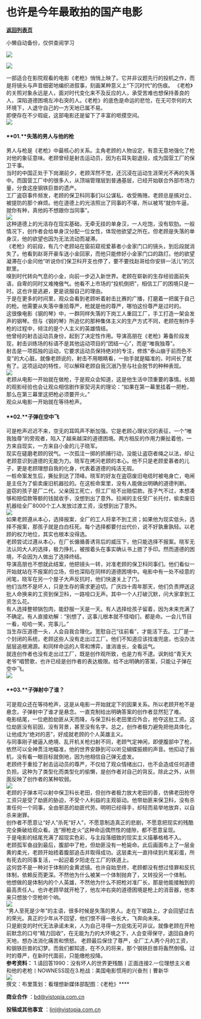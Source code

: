 # 也许是今年最敢拍的国产电影

[**返回列表页**](/gzh/看理想)

小懒自动备份，仅供查阅学习

![](https://mmbiz.qpic.cn/mmbiz_png/aP7vrTpXJxRA0ViaNRqia18YGj5LgX4VSibTFXfBlkXZakYUA8yBkEQYYmpmDmxH0IZyeY4oUcOiabiaj1PywxF6StQ/640?wx_fmt=png)

![](https://mmbiz.qpic.cn/mmbiz_jpg/aP7vrTpXJxRniaiaSn6sxVq2czWjM4AL7LvMh61d4GicuLkftG8dADeQqiboDU1hyvnFK5lfI2en8FuQIBunicKJbmw/640?wx_fmt=jpeg&from;=appmsg)

  
一部适合在影院观看的电影《老枪》悄悄上映了。它并非议题先行的投机之作，而是将镜头与声音细密地编织进叙事，刻画某种意义上“下沉时代”的伤痕。
《老枪》的关照对象永远是人，面对时代变化来不及反应的人，承受苦难也想保持善良的人，深陷道德困境左冲右突的人。《老枪》的底色是命运的悲怆，在无可奈何的大环境下，人退守自己的一方天地已属不易。  
即便存在不少瑕疵，这部电影还是留下了丰富的咂摸空间。  
![](https://mmbiz.qpic.cn/mmbiz_png/aP7vrTpXJxRA0ViaNRqia18YGj5LgX4VSibyicaNpfZMjSJFGHr85glQV0UvxPDGJ30TMHYUPnUHgbYyqpCwF83EGw/640?wx_fmt=png)  

#### **01.****失落的男人与他的枪**  

男人与枪是《老枪》中最核心的关系。主角老顾的人物设定，有意无意地强化了枪对他的象征意味。老顾曾经是射击运动员，因为右耳失聪退役，成为国营工厂的保卫干事。  
当时的中国正处于下岗潮前夕，老顾浑然不觉，还沉浸在运动生涯荣光不再的失落中。而国营工厂中的很多人，从顶端管理层到普通基层，已经开始联合外部市场力量，分食这座钢铁巨兽的遗产。  
工厂盗窃事件频发，老顾的保卫科同事们以公谋私、收受贿赂，老顾总是搞对立、被提防的那个麻烦。他在道德上的光洁照出了同事的不堪，所以被骂“就你牛逼，就你有种，真他妈不想跟你当同事”。  
![](https://mmbiz.qpic.cn/mmbiz_png/aP7vrTpXJxRniaiaSn6sxVq2czWjM4AL7L50Ojp8ia0ZIDD1Y0GficwWAncwfspMscL2fnOq3UDHibxrFHeCy9FsCHQ/640?wx_fmt=png&from;=appmsg)  
这种道德上的光洁存在现实基础，无牵无挂的单身汉，一人吃饱，没有软肋。一般情况下，创作者会给单身汉分配一位女性，体现他欲望之所在。但老顾是失落的单身汉，他的欲望也因为无法流动而凝滞。  
《老枪》的前段，有几个老顾站在窗前窥视爱慕者小金家门口的镜头，到后段就消失了。他看到赵哥开豪车送小金回家，而他只能修好小金家门口的路灯。他的欲望凝滞在小金问他“听说你们保卫科开支也停了，要不要找赵哥给你安排一活儿”的沉默里。  
嗅到时代转向气息的小金，向前一步迈入新世界。老顾在崭新的生存经验面前失语，自卑的同时又难掩傲气。他看不上市场的“投机倒把”，相信工厂的困境只是一时。这也许是逃避，更是说服自己的理由。  
于是在更多的时间里，观众会看到老顾听着射击比赛的广播，打磨着一把属于自己的枪。他需要从失落中重拾尊严，枪就是他的尊严，哪怕这份尊严是过时的。  
这很像电影《钢的琴》中，一群同样失落的下岗工人重回工厂，手工打造一架会发声的钢琴。但与《钢的琴》所追忆的那种集体主义的生产方式不同，老顾在制作手枪的过程中，倾注的是个人主义的英雄情结。  
他曾经的射击运动员身份，起到了决定性作用。导演高朋在《老枪》筹备阶段发现，射击训练场的标语不是其他运动项目的“团结一心”，而是“唯我独尊”。  
射击是一项孤独的运动，它要求运动员保持绝对的专注，修炼“泰山崩于前而色不变”的大心脏。就像老顾说的，射击不用眼睛看，一抬手就是瞄准的，时间长了就有了。这项运动的特性，可以解释老顾自我沉溺乃至与社会脱节的种种表现。  
![](https://mmbiz.qpic.cn/mmbiz_png/UP4mWEf5RM0A8phdjvticAOhKSnLj60ox7U2rMibuQqXSOJesO9LK7iaTd4HKX9ibDXmFibzkBKZeHwfZP2IctWOx2Q/640?&wx;_fmt=png)  
老顾从电影一开始就在做枪，于是观众会知道，这是他生活中顶重要的事情。长期的观影经验也会让观众相信剧作家契诃夫的理论：“如果在第一幕里挂着一把枪，那么在第三幕里这把枪必须要开火。”  
观众从电影一开始就在等待枪声。  

#### **02.****子弹在空中飞**

  
可是枪声迟迟不来，空无的耳鸣声不断加强。它是老顾心理状况的表征，一个“唯我独尊”的旁观者，陷入了越来越深的道德困境。两方相反的作用力撕扯着他，一方来自现实，一方来自小金的儿子晓军。  
现实在磋磨老顾的锐气。一次孤注一掷的抓捕行动，没能让盗窃者绳之以法，却让老顾意识到道德的无能为力。晓军在拷问老顾的本心。他不只是老顾爱慕者的儿子，更是老顾理想自我的化身，代表着道德的纯洁无瑕。  
一桩命案发生后，撕扯到达了顶峰。晓军的好友在盗窃废旧电缆时被电身亡，电闸是主任为了偷卖废旧机器拉的。在这桩命案里，没有人能做出明确的道德判断。  
盗窃的孩子是厂二代，父亲因工死亡，但工厂给不出赔偿款。孩子气不过，本想凑够和赔偿款等额的钱就收手，没想到出了意外。拉闸的主任受厂长托付，偷卖废旧机器给全厂8000个工人发放过渡工资，没想到出了意外。  
![](https://mmbiz.qpic.cn/mmbiz_jpg/aP7vrTpXJxRniaiaSn6sxVq2czWjM4AL7LlwZyRmDHm2fPiauiaOrGECyiaYTOZRA6Fd6ezUhrIW6AAZRRbATCVrkIA/640?wx_fmt=jpeg)  
如果老顾遵从本心，选择报案，全厂的工人将拿不到工资；如果他为现实低头，选择不报案，那孩子就是白白枉死。每个选择都要付出代价，说不好孰重孰轻。以老顾的权力地位，其实也根本没得选。  
老顾尝试过遵从本心，在厂长循循善诱背后的威压下，他只能选择不报案。晓军无法认同大人的选择，极力挣扎，被按着头在事实确认书上摁了手印。然而道德的困境，不会因为人做出了选择终结。  
导演高朋也不想就此结案，他把镜头一转，对准老顾的保卫科同事们。他们看似一开始就站在不报案的立场，但也深陷在同样的道德困境中。电影中有一处不经意的闲笔，晓军在另一个屋子大声反抗时，他们快速关上了门。  
他们当然不是坏人，只是生存的需求更迫切。厂庆四十周年那天，他们负责押送这批人命换来的工资到保卫科，一路哑口无声。其中一个人打破沉默，问大家拿到工资怎么花。  
有人选择整顿锅包肉，能舒服一天是一天。有人选择给孩子留着，因为未来充满了不确定。有人直接劝解：“别想了，这事儿根本就不怪咱们，都是命。一会儿节目一看，哈哈一笑，完事儿。”  
当生存压道德一头，人会自我合理化。宽慰自己“往前看”，才能活下去。工厂是一个封闭的系统，老顾这些人没有走出过工厂。他们不知道应该找谁兜底，也没办法层层追根溯源。和同样命运的人零和博弈，谁消谁长，全看运气。  
就连创作者也没有走出过工厂，既是创作观所致，也是力有不逮。讽刺给“青天大老爷”唱赞歌，也许已经是创作者的表达极限。给不出明确的答案，只能让子弹在空中飞。  
![](https://mmbiz.qpic.cn/mmbiz_jpg/aP7vrTpXJxRniaiaSn6sxVq2czWjM4AL7Lq9TRDeJd5OfJ3Al6S2awMWrGzO9TXhx3yqm3SjxpmCAHSgjib41pywQ/640?wx_fmt=jpeg)  

#### **03.****子弹射中了谁？**

  
可是观众还在等待枪声，这是从电影一开始就定下的因果关系。所以老顾开枪不是悬念，子弹射中了谁才是悬念。一直克制给出明确答案的创作者显然犯了难。  
电影结尾，一位疤脸劫匪从天而降，与保卫科长老田里应外合，抢夺这批工资。这位劫匪没有前因，没有背景，甚至没有名字。总之，创作者极力避免把他具体化，让他成为“绝对的恶”，好成就老顾的个人英雄主义。  
与同事刚子被逼入绝境、乱开机关枪扫射不同，老顾气定神闲，即便腹部中了枪，依然可以全神贯注地瞄准，他的世界安静到可以听见蝴蝶振翅的声音。他扣动了扳机，没有看一眼目标就倒地，因为他相信自己弹无虚发。  
老顾终于重拾了射击运动员的尊严，不仅给了观众情绪出口，也不会造成任何道德负担。这种为了类型化而类型化的偷懒，是创作者对自己的背反。除此之外，从侧面反映了创作者的某种软弱。  
![](https://mmbiz.qpic.cn/mmbiz_png/aP7vrTpXJxRniaiaSn6sxVq2czWjM4AL7LQmAMNRdtFFRapx75afjdxy3NbhMaAw3ITLbtYqS2FdCh4oNIdvpIjA/640?wx_fmt=png&from;=appmsg)  
老顾的子弹本可以射中保卫科长老田，但创作者极力放大老田的善，仿佛老田抢夺工资只是受了劫匪的胁迫，不受个人利益的主观驱动。他带劫匪来保卫科，没有杀害任何一个同事，全由邪恶的劫匪代劳。明明已经得手，却轻而易举地放弃，以自杀来谢罪。  
创作者不愿意让“好人”杀死“好人”，不愿意制造真正的悲剧，不愿意把现实的残酷完全撕破给观众看。连“擦枪走火”这种命运偶然性的缝隙，都不愿意呈现。  
于是电影的结尾充满了超现实色彩，与主段落细致的现实主义描摹格格不入。  
老顾孤军奋战到最后，腹部中了枪，但劫匪没有一枪毙命。此后画面布上了一层金黄的柔光，老顾开始捂着腹部追击并取得成功。这层柔光一直持续到片尾彩蛋，所有死去的同事复活，一起迎着夕阳走在工厂的铁道上。  
这何尝不是一种对于体制的金黄滤镜。也许自始至终，老顾都没有想过怪罪和反抗体制，依赖反而更深。不然他为什么被某一个体制抛弃了，又转投另一个体制。  
他想做的是体制内的个人英雄，不然他为什么不把枪对准厂长，那是他能接触到的最高责任人。也许老顾早就开枪了，他左冲右突的道德困境是枪上的消音器，他本来只想放个空枪听个响。  
![](https://mmbiz.qpic.cn/mmbiz_png/aP7vrTpXJxRniaiaSn6sxVq2czWjM4AL7LYcYe4VkRMN2ic95ic7MLcg8yO2xIY1gYnRicYsvZW2mCS2ZVpbCSSBCEA/640?wx_fmt=png&from;=appmsg)  
“男人至死是少年”的主语，很多时候是失落的男人。走在下坡路上，才会回望过去的荣光。真正的少年从不回望，他们恨不得一夜长大，飞奔向未来。  
只是剧变的时代无法承诺未来，人为自己寻得一方庇佑无可非议。就像老顾在开枪前默念的口号“精力回收”，在无能为力的大环境之下，人会变得保守，退回自身的天地，想办法消化痛苦和愤怒。
老顾最后保住了尊严，全厂工人两个月的工资，和钢铁巨兽的幻梦。而我们都知道，在不久的将来，那个钢铁巨兽将轰然倒塌。过时的尊严，在新时代面前，只能缴枪投降。  
**参考资料：** 1.请回答1990：没有坏人的世界更残酷丨正面连接2.一位理想主义者和他的老枪丨NOWNESS现在3.枪战：美国电影惯用的兴奋剂丨曹新华  
![](https://mmbiz.qpic.cn/mmbiz_png/aP7vrTpXJxRA0ViaNRqia18YGj5LgX4VSibCtkY28xLiaOEanibJrx7E0bWiaH8tRc0WkaCZ35VoiabPsr0urCBdAzT9Q/640?wx_fmt=other&tp;=webp&wxfrom;=5&wx;_lazy=1&wx;_co=1)  
撰文：布里策划：看理想新媒体部配图：《老枪》****

**商业合作** ：bd@vistopia.com.cn  

**投稿或其他事宜** ：linl@vistopia.com.cn

